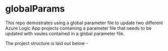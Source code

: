 # globalParams

This repo demostrates using a global parameter file to update two different Azure Logic App projects containing a parameter file that needs to be updated with vaules contained in a global parameter file. 

The project structure is laid out below -
